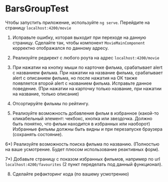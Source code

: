 # BarsGroupTest

Чтобы запустить приложение, используйте `ng serve`.
Перейдите на страницу `localhost:4200/movie`

1)  Исправьте ошибку, которая выходит при переходе на данную страницу.
    Сделайте так, чтобы компонент `MovieMainComponent` корректно отображался по данному адресу.


2) Реализуйте редирект с любого роута на адреc `localhost:4200/movie`


3) При нажатии на кнопку мыши по карточке фильма, срабатывает alert с названием фильма. При нажатии на название фильма, срабатывает alert с описанием фильма, но после нажатия на ОК также появляется второй alert с названием фильма. Исправьте данное поведение.
   (При нажатии на карточку только название, при нажатии на название, только описание)


4) Отсортируйте фильмы по рейтингу.

5) Реализуйте возможность добавления фильм в избранное (какой-то кликабельный элемент: чекбокс, кнопка или звездочка. Должно быть понятно, что фильм находится в избранных или наоборот)
Избранные фильмы должны быть видны и при перезапуске браузера (сохранять состояние).

6*) Реализуйте возможность поиска фильма по названию. (Полностью на ваше усмотрение. Будет плюсом использование реактивных форм). 

7*) Добавьте страницу с показом избранных фильмов, например по url `localhost:4200/favourites` (2 пункт переделать под данный функционал).

8) Сделайте рефакторинг кода (по вашему усмотрению)

